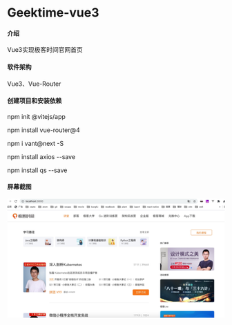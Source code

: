 # Geektime-vue3

#### 介绍

Vue3实现极客时间官网首页


#### 软件架构

Vue3、Vue-Router


#### 创建项目和安装依赖

npm init @vitejs/app

npm install vue-router@4

npm i vant@next -S

npm install axios --save

npm install qs --save

#### 屏幕截图

![图1](https://github.com/chong2230/geektime-vue3/raw/main/screenshot/1.jpg)